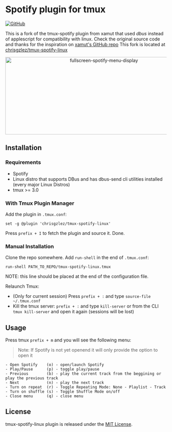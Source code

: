 # Spotify plugin for tmux
[![GitHub](https://img.shields.io/github/license/chrisgzlez/tmux-spotify-linux)](https://opensource.org/licenses/MIT)

This is a fork of the tmux-spotify plugin from xamut that used *dbus* instead of applescript for compatibility with linux.
Check the original source code and thanks for the inspiration on [xamut's GitHub repo](https://github.com/xamut/tmux-spotify)
This fork is located at [chrisgzlez/tmux-spotify-linux](https://github.com/chrisgzlez/tmux-spotify-linux)
<p align="center">
  <img src="https://github.com/chrisgzlez/tmux-spotif-linuxy/raw/main/media/fullscreen_display.gif" alt="fullscreen-spotify-menu-display"  width=600 height=242>
</p>

## Installation
### Requirements
- Spotify
- Linux distro that supports DBus and has dbus-send cli utilities installed (every major Linux Distros)
- tmux >= 3.0

### With Tmux Plugin Manager
Add the plugin in `.tmux.conf`:
```
set -g @plugin 'chrisgzlez/tmux-spotify-linux'
```
Press `prefix + I` to fetch the plugin and source it. Done.

### Manual Installation
Clone the repo somewhere. Add `run-shell` in the end of `.tmux.conf`:

```
run-shell PATH_TO_REPO/tmux-spotify-linux.tmux
```
NOTE: this line should be placed at the end of the configuration file.

Relaunch Tmux:
- (Only for current session) Press `prefix + :` and type `source-file ~/.tmux.conf`
- Kill the tmux server: `prefix + :` and type `kill-server` or from the CLI `tmux kill-server` and open it again (sessions will be lost)

## Usage
Press tmux `prefix + m` and you will see the following menu:

> Note: If Spotify is not yet openend it will only provide the option to open it

```
- Open Spotify    (o) - open/launch Spotify
- Play/Pause      (p) - toggle play/pause
- Previous        (b) - play the current track from the beggining or play the previous track
- Next            (n) - play the next track
- Turn on repeat  (r) - Toggle Repeating Mode: None - Playlist - Track
- Turn on shuffle (s) - Toggle Shuffle Mode on/off
- Close menu      (q) - close menu
```

## License
tmux-spotify-linux plugin is released under the [MIT License](https://opensource.org/licenses/MIT).

